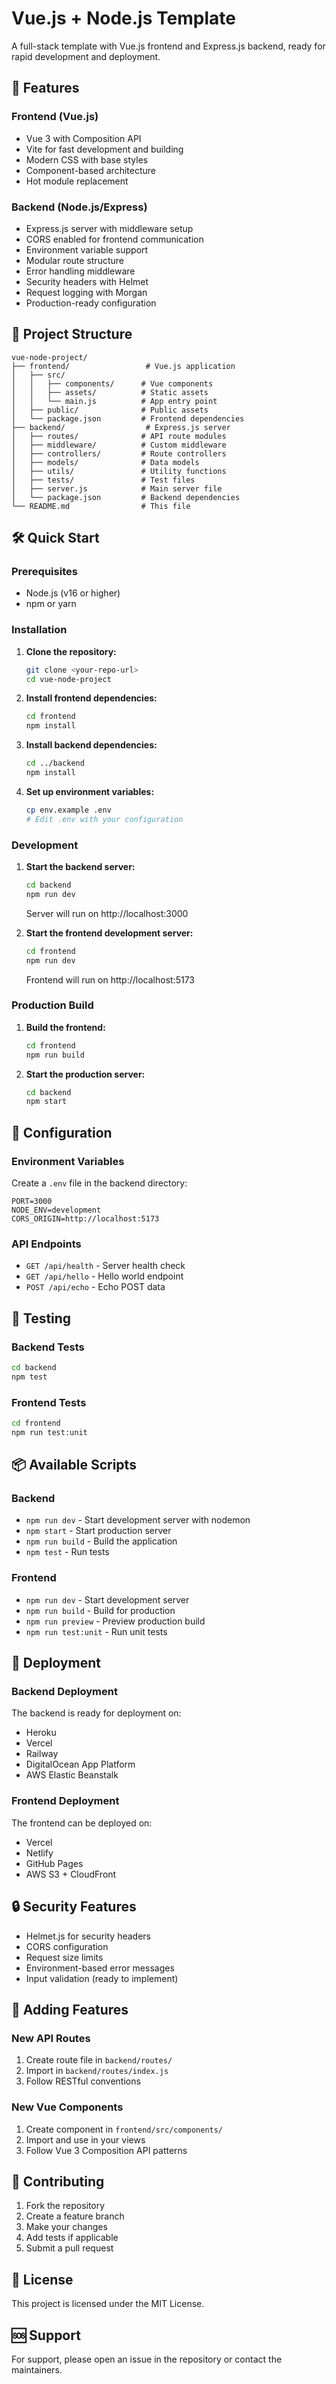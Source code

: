 # Vue.js + Node.js Template

A full-stack template with Vue.js frontend and Express.js backend, ready for rapid development and deployment.

## 🚀 Features

### Frontend (Vue.js)
- Vue 3 with Composition API
- Vite for fast development and building
- Modern CSS with base styles
- Component-based architecture
- Hot module replacement

### Backend (Node.js/Express)
- Express.js server with middleware setup
- CORS enabled for frontend communication
- Environment variable support
- Modular route structure
- Error handling middleware
- Security headers with Helmet
- Request logging with Morgan
- Production-ready configuration

## 📁 Project Structure

```
vue-node-project/
├── frontend/                 # Vue.js application
│   ├── src/
│   │   ├── components/      # Vue components
│   │   ├── assets/          # Static assets
│   │   └── main.js          # App entry point
│   ├── public/              # Public assets
│   └── package.json         # Frontend dependencies
├── backend/                  # Express.js server
│   ├── routes/              # API route modules
│   ├── middleware/          # Custom middleware
│   ├── controllers/         # Route controllers
│   ├── models/              # Data models
│   ├── utils/               # Utility functions
│   ├── tests/               # Test files
│   ├── server.js            # Main server file
│   └── package.json         # Backend dependencies
└── README.md                # This file
```

## 🛠️ Quick Start

### Prerequisites
- Node.js (v16 or higher)
- npm or yarn

### Installation

1. **Clone the repository:**
   ```bash
   git clone <your-repo-url>
   cd vue-node-project
   ```

2. **Install frontend dependencies:**
   ```bash
   cd frontend
   npm install
   ```

3. **Install backend dependencies:**
   ```bash
   cd ../backend
   npm install
   ```

4. **Set up environment variables:**
   ```bash
   cp env.example .env
   # Edit .env with your configuration
   ```

### Development

1. **Start the backend server:**
   ```bash
   cd backend
   npm run dev
   ```
   Server will run on http://localhost:3000

2. **Start the frontend development server:**
   ```bash
   cd frontend
   npm run dev
   ```
   Frontend will run on http://localhost:5173

### Production Build

1. **Build the frontend:**
   ```bash
   cd frontend
   npm run build
   ```

2. **Start the production server:**
   ```bash
   cd backend
   npm start
   ```

## 🔧 Configuration

### Environment Variables

Create a `.env` file in the backend directory:

```env
PORT=3000
NODE_ENV=development
CORS_ORIGIN=http://localhost:5173
```

### API Endpoints

- `GET /api/health` - Server health check
- `GET /api/hello` - Hello world endpoint
- `POST /api/echo` - Echo POST data

## 🧪 Testing

### Backend Tests
```bash
cd backend
npm test
```

### Frontend Tests
```bash
cd frontend
npm run test:unit
```

## 📦 Available Scripts

### Backend
- `npm run dev` - Start development server with nodemon
- `npm start` - Start production server
- `npm run build` - Build the application
- `npm test` - Run tests

### Frontend
- `npm run dev` - Start development server
- `npm run build` - Build for production
- `npm run preview` - Preview production build
- `npm run test:unit` - Run unit tests

## 🚀 Deployment

### Backend Deployment
The backend is ready for deployment on:
- Heroku
- Vercel
- Railway
- DigitalOcean App Platform
- AWS Elastic Beanstalk

### Frontend Deployment
The frontend can be deployed on:
- Vercel
- Netlify
- GitHub Pages
- AWS S3 + CloudFront

## 🔒 Security Features

- Helmet.js for security headers
- CORS configuration
- Request size limits
- Environment-based error messages
- Input validation (ready to implement)

## 📝 Adding Features

### New API Routes
1. Create route file in `backend/routes/`
2. Import in `backend/routes/index.js`
3. Follow RESTful conventions

### New Vue Components
1. Create component in `frontend/src/components/`
2. Import and use in your views
3. Follow Vue 3 Composition API patterns

## 🤝 Contributing

1. Fork the repository
2. Create a feature branch
3. Make your changes
4. Add tests if applicable
5. Submit a pull request

## 📄 License

This project is licensed under the MIT License.

## 🆘 Support

For support, please open an issue in the repository or contact the maintainers. 